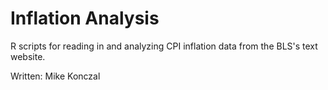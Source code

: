 # Inflation Analysis
 R scripts for reading in and analyzing CPI inflation data from the BLS's text website.
 
Written: Mike Konczal